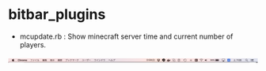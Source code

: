 # bitbar_plugins

- mcupdate.rb : Show minecraft server time and current number of players.

<img src="./mac_menubar.png">
